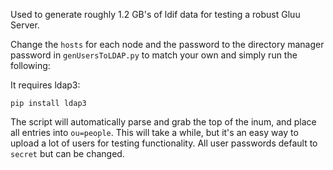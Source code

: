 Used to generate roughly 1.2 GB's of ldif data for testing a robust Gluu Server.

Change the `hosts` for each node and the password to the directory manager password in `genUsersToLDAP.py` to match your own and simply run the following:

It requires ldap3:

```
pip install ldap3
```

The script will automatically parse and grab the top of the inum, and place all entries into `ou=people`. This will take a while, but it's an easy way to upload a lot of users for testing functionality. All user passwords default to `secret` but can be changed.
